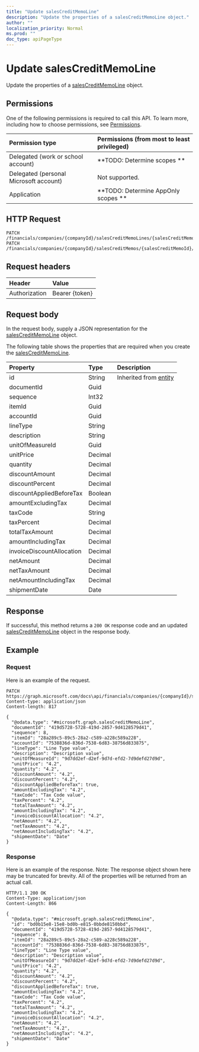 ```yaml
---
title: "Update salesCreditMemoLine"
description: "Update the properties of a salesCreditMemoLine object."
author: ""
localization_priority: Normal
ms.prod: ""
doc_type: apiPageType
---
```


# Update salesCreditMemoLine

Update the properties of a [salesCreditMemoLine](../resources/salescreditmemoline.md) object.

## Permissions
One of the following permissions is required to call this API. To learn more, including how to choose permissions, see [Permissions](/concepts/permissions-reference.md).

|Permission type|Permissions (from most to least privileged)|
|:---|:---|
|Delegated (work or school account)|**TODO: Determine scopes **|
|Delegated (personal Microsoft account)|Not supported.|
|Application|**TODO: Determine AppOnly scopes **|

## HTTP Request
<!-- {
  "blockType": "ignored"
}
-->
``` http
PATCH /financials/companies/{companyId}/salesCreditMemoLines/{salesCreditMemoLineId}
PATCH /financials/companies/{companyId}/salesCreditMemos/{salesCreditMemoId}/salesCreditMemoLines/{salesCreditMemoLineId}
```

## Request headers
|Header|Value|
|:---|:---|
|Authorization|Bearer {token}|

## Request body
In the request body, supply a JSON representation for the [salesCreditMemoLine](../resources/salesCreditMemoLine.md) object.

The following table shows the properties that are required when you create the [salesCreditMemoLine](../resources/salescreditmemoline.md).

|Property|Type|Description|
|:---|:---|:---|
|id|String| Inherited from [entity](../resources/entity.md)|
|documentId|Guid||
|sequence|Int32||
|itemId|Guid||
|accountId|Guid||
|lineType|String||
|description|String||
|unitOfMeasureId|Guid||
|unitPrice|Decimal||
|quantity|Decimal||
|discountAmount|Decimal||
|discountPercent|Decimal||
|discountAppliedBeforeTax|Boolean||
|amountExcludingTax|Decimal||
|taxCode|String||
|taxPercent|Decimal||
|totalTaxAmount|Decimal||
|amountIncludingTax|Decimal||
|invoiceDiscountAllocation|Decimal||
|netAmount|Decimal||
|netTaxAmount|Decimal||
|netAmountIncludingTax|Decimal||
|shipmentDate|Date||



## Response
If successful, this method returns a `200 OK` response code and an updated [salesCreditMemoLine](../resources/salescreditmemoline.md) object in the response body.

## Example

### Request
Here is an example of the request.
<!-- {
  "blockType": "request",
  "name": "update_salescreditmemoline"
}
-->
``` http
PATCH https://graph.microsoft.com/docs\api/financials/companies/{companyId}/salesCreditMemoLines/{salesCreditMemoLineId}
Content-type: application/json
Content-length: 817

{
  "@odata.type": "#microsoft.graph.salesCreditMemoLine",
  "documentId": "419d5728-5728-419d-2857-9d4128579d41",
  "sequence": 8,
  "itemId": "28a289c5-89c5-28a2-c589-a228c589a228",
  "accountId": "7538836d-836d-7538-6d83-38756d833875",
  "lineType": "Line Type value",
  "description": "Description value",
  "unitOfMeasureId": "9d7dd2ef-d2ef-9d7d-efd2-7d9defd27d9d",
  "unitPrice": "4.2",
  "quantity": "4.2",
  "discountAmount": "4.2",
  "discountPercent": "4.2",
  "discountAppliedBeforeTax": true,
  "amountExcludingTax": "4.2",
  "taxCode": "Tax Code value",
  "taxPercent": "4.2",
  "totalTaxAmount": "4.2",
  "amountIncludingTax": "4.2",
  "invoiceDiscountAllocation": "4.2",
  "netAmount": "4.2",
  "netTaxAmount": "4.2",
  "netAmountIncludingTax": "4.2",
  "shipmentDate": "Date"
}
```

### Response
Here is an example of the response. Note: The response object shown here may be truncated for brevity. All of the properties will be returned from an actual call.
<!-- {
  "blockType": "response",
  "truncated": true
}
-->
``` http
HTTP/1.1 200 OK
Content-Type: application/json
Content-Length: 866

{
  "@odata.type": "#microsoft.graph.salesCreditMemoLine",
  "id": "bd0b15e8-15e8-bd0b-e815-0bbde8150bbd",
  "documentId": "419d5728-5728-419d-2857-9d4128579d41",
  "sequence": 8,
  "itemId": "28a289c5-89c5-28a2-c589-a228c589a228",
  "accountId": "7538836d-836d-7538-6d83-38756d833875",
  "lineType": "Line Type value",
  "description": "Description value",
  "unitOfMeasureId": "9d7dd2ef-d2ef-9d7d-efd2-7d9defd27d9d",
  "unitPrice": "4.2",
  "quantity": "4.2",
  "discountAmount": "4.2",
  "discountPercent": "4.2",
  "discountAppliedBeforeTax": true,
  "amountExcludingTax": "4.2",
  "taxCode": "Tax Code value",
  "taxPercent": "4.2",
  "totalTaxAmount": "4.2",
  "amountIncludingTax": "4.2",
  "invoiceDiscountAllocation": "4.2",
  "netAmount": "4.2",
  "netTaxAmount": "4.2",
  "netAmountIncludingTax": "4.2",
  "shipmentDate": "Date"
}
```

